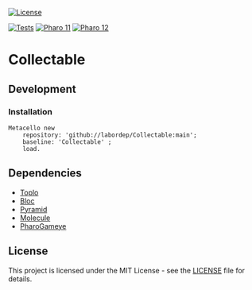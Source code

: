 [![License](https://img.shields.io/github/license/labordep/Collectable.svg)](./LICENSE)

[![Tests](https://github.com/labordep/Collectable/actions/workflows/Tests.yml/badge.svg)](https://github.com/labordep/Collectable/actions/workflows/Tests.yml)
[![Pharo 11](https://img.shields.io/badge/Pharo-11-%23aac9ff.svg)](https://pharo.org/download)
[![Pharo 12](https://img.shields.io/badge/Pharo-12-%23aac9ff.svg)](https://pharo.org/download)

# Collectable

## Development 

### Installation

```smalltalk
Metacello new 
	repository: 'github://labordep/Collectable:main';
	baseline: 'Collectable' ;
	load.
```

## Dependencies

- [Toplo](https://github.com/plantec/Toplo)
- [Bloc](https://github.com/pharo-graphics/Bloc)
- [Pyramid](https://github.com/OpenSmock/Pyramid)
- [Molecule](https://github.com/OpenSmock/Molecule)
- [PharoGameye](https://github.com/labordep/PharoGameye)

## License

This project is licensed under the MIT License - see the [LICENSE](LICENSE) file for details.
